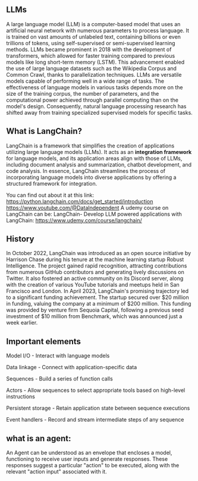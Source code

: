 ## LLMs
A large language model (LLM) is a computer-based model that uses an artificial neural network with numerous parameters to process language. It is trained on vast amounts of unlabeled text, containing billions or even trillions of tokens, using self-supervised or semi-supervised learning methods. LLMs became prominent in 2018 with the development of transformers, which allowed for faster training compared to previous models like long short-term memory (LSTM). This advancement enabled the use of large language datasets such as the Wikipedia Corpus and Common Crawl, thanks to parallelization techniques. LLMs are versatile models capable of performing well in a wide range of tasks. The effectiveness of language models in various tasks depends more on the size of the training corpus, the number of parameters, and the computational power achieved through parallel computing than on the model's design. Consequently, natural language processing research has shifted away from training specialized supervised models for specific tasks.

## What is LangChain?
LangChain is a framework that simplifies the creation of applications utilizing large language models (LLMs). It acts as an **integration framework** for language models, and its application areas align with those of LLMs, including document analysis and summarization, chatbot development, and code analysis. In essence, LangChain streamlines the process of incorporating language models into diverse applications by offering a structured framework for integration.

You can find out about it at this link: https://python.langchain.com/docs/get_started/introduction
https://www.youtube.com/@DataIndependent
A udemy course on LangChain can be: LangChain- Develop LLM powered applications with LangChain: https://www.udemy.com/course/langchain/

## History
In October 2022, LangChain was introduced as an open source initiative by Harrison Chase during his tenure at the machine learning startup Robust Intelligence. The project gained rapid recognition, attracting contributions from numerous GitHub contributors and generating lively discussions on Twitter. It also fostered an active community on its Discord server, along with the creation of various YouTube tutorials and meetups held in San Francisco and London. In April 2023, LangChain's promising trajectory led to a significant funding achievement. The startup secured over $20 million in funding, valuing the company at a minimum of $200 million. This funding was provided by venture firm Sequoia Capital, following a previous seed investment of $10 million from Benchmark, which was announced just a week earlier.

## Important elements

Model I/O - Interact with language models

Data linkage - Connect with application-specific data

Sequences - Build a series of function calls

Actors - Allow sequences to select appropriate tools based on high-level instructions

Persistent storage - Retain application state between sequence executions

Event handlers - Record and stream intermediate steps of any sequence


## what is an agent: 
An Agent can be understood as an envelope that encloses a model, functioning to receive user inputs and generate responses. These responses suggest a particular "action" to be executed, along with the relevant "action input" associated with it.
